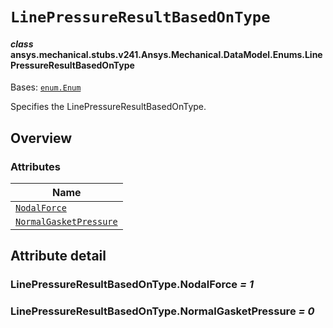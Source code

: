 # `LinePressureResultBasedOnType`

<a id="ansys.mechanical.stubs.v241.Ansys.Mechanical.DataModel.Enums.LinePressureResultBasedOnType"></a>

#### *class* ansys.mechanical.stubs.v241.Ansys.Mechanical.DataModel.Enums.LinePressureResultBasedOnType

Bases: [`enum.Enum`](https://docs.python.org/3/library/enum.html#enum.Enum)

Specifies the LinePressureResultBasedOnType.

<!-- !! processed by numpydoc !! -->

<a id="overview"></a>

## Overview

### Attributes

| Name |
| ------------------------------------------------------------------------------- |
| [`NodalForce`](#LinePressureResultBasedOnType.NodalForce) |
| [`NormalGasketPressure`](#LinePressureResultBasedOnType.NormalGasketPressure) |

<a id="attribute-detail"></a>

## Attribute detail

<a id="LinePressureResultBasedOnType.NodalForce"></a>

### LinePressureResultBasedOnType.NodalForce *= 1*

<a id="LinePressureResultBasedOnType.NormalGasketPressure"></a>

### LinePressureResultBasedOnType.NormalGasketPressure *= 0*


